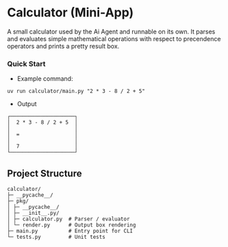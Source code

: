 # Calculator (Mini-App)
A small calculator used by the Ai Agent and runnable on its own. It parses and evaluates simple mathematical operations with respect to precendence operators and prints a pretty result box. 


### Quick Start
- Example command:
  
```uv run calculator/main.py "2 * 3 - 8 / 2 + 5"```

- Output
```
┌─────────────────────┐
│  2 * 3 - 8 / 2 + 5  │
│                     │
│  =                  │
│                     │
│  7                  │
└─────────────────────┘
```


## Project Structure
```
calculator/
├─ __pycache__/
├─ pkg/
│ ├─ __pycache__/
│ ├─ __init__.py/
│ ├─ calculator.py  # Parser / evaluator
│ └─ render.py      # Output box rendering
├─ main.py          # Entry point for CLI
└─ tests.py         # Unit tests
```
